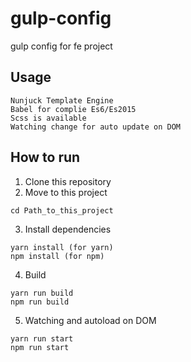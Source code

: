 # gulp-config
gulp config for fe project

## Usage
```
Nunjuck Template Engine
Babel for complie Es6/Es2015
Scss is available
Watching change for auto update on DOM
```

## How to run

1. Clone this repository
2. Move to this project
```
cd Path_to_this_project
```

3. Install dependencies
```
yarn install (for yarn)
npm install (for npm)
```

4. Build
```
yarn run build
npm run build
```

5. Watching and autoload on DOM
```
yarn run start
npm run start
```
